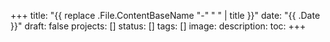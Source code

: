 +++
title: "{{ replace .File.ContentBaseName "-" " " | title }}"
date: "{{ .Date }}"
draft: false
projects: []
status: []
tags: []
image:
description:
toc:
+++
